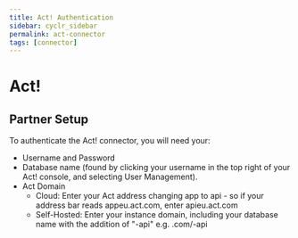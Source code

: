 ```yaml
---
title: Act! Authentication
sidebar: cyclr_sidebar
permalink: act-connector
tags: [connector]
---
```


# Act!

## Partner Setup

To authenticate the Act! connector, you will need your:

* Username and Password
* Database name (found by clicking your username in the top right of your Act! console, and selecting User Management).
* Act Domain
  * Cloud: Enter your Act address changing app to api - so if your address bar reads appeu.act.com, enter apieu.act.com
  * Self-Hosted: Enter your instance domain, including your database name with the addition of "-api" e.g. <Act Domain Name>.com/<Act Database Name>-api
